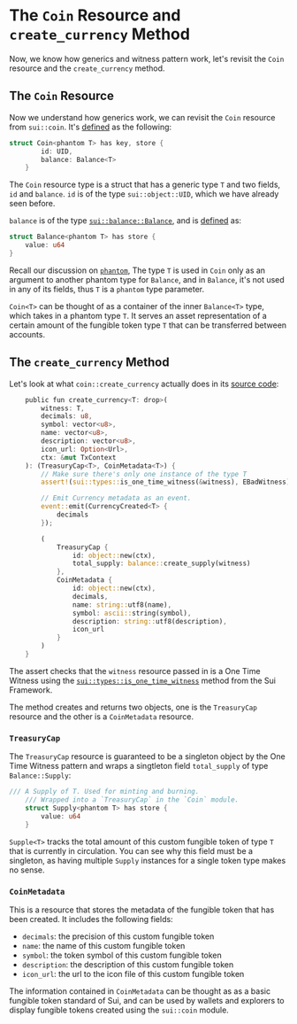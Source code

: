 # The `Coin` Resource and `create_currency` Method

Now, we know how generics and witness pattern work, let's revisit the `Coin` resource and the `create_currency` method.

## The `Coin` Resource

Now we understand how generics work, we can revisit the `Coin` resource from `sui::coin`.  It's [defined](https://github.com/MystenLabs/sui/blob/main/crates/sui-framework/sources/coin.move#L29) as the following:

```rust
struct Coin<phantom T> has key, store {
        id: UID,
        balance: Balance<T>
    }
```

The `Coin` resource type is a struct that has a generic type `T` and two fields, `id` and `balance`. `id` is of the type `sui::object::UID`, which we have already seen before. 

`balance` is of the type [`sui::balance::Balance`](https://github.com/MystenLabs/sui/blob/main/crates/sui-framework/docs/balance.md#0x2_balance_Balance), and is [defined](https://github.com/MystenLabs/sui/blob/main/crates/sui-framework/sources/balance.move#L25) as:

```rust 
struct Balance<phantom T> has store {
    value: u64
}
```

Recall our discussion on [`phantom`](./3_witness_design_pattern.md#the-phantom-keyword), The type `T` is used in `Coin` only as an argument to another phantom type for `Balance`, and in `Balance`, it's not used in any of its fields, thus `T` is a `phantom` type parameter. 

`Coin<T>` can be thought of as a container of the inner `Balance<T>` type, which takes in a phantom type `T`. It serves an asset representation of a certain amount of the fungible token type `T` that can be transferred between accounts. 

## The `create_currency` Method

Let's look at what `coin::create_currency` actually does in its [source code](https://github.com/MystenLabs/sui/blob/main/crates/sui-framework/sources/coin.move#L251):

```rust
    public fun create_currency<T: drop>(
        witness: T,
        decimals: u8,
        symbol: vector<u8>,
        name: vector<u8>,
        description: vector<u8>,
        icon_url: Option<Url>,
        ctx: &mut TxContext
    ): (TreasuryCap<T>, CoinMetadata<T>) {
        // Make sure there's only one instance of the type T
        assert!(sui::types::is_one_time_witness(&witness), EBadWitness);

        // Emit Currency metadata as an event.
        event::emit(CurrencyCreated<T> {
            decimals
        });

        (
            TreasuryCap {
                id: object::new(ctx),
                total_supply: balance::create_supply(witness)
            },
            CoinMetadata {
                id: object::new(ctx),
                decimals,
                name: string::utf8(name),
                symbol: ascii::string(symbol),
                description: string::utf8(description),
                icon_url
            }
        )
    }
```

The assert checks that the `witness` resource passed in is a One Time Witness using the [`sui::types::is_one_time_witness`](https://github.com/MystenLabs/sui/blob/main/crates/sui-framework/sources/types.move) method from the Sui Framework. 

The method creates and returns two objects, one is the `TreasuryCap` resource and the other is a `CoinMetadata` resource. 

### `TreasuryCap`

The `TreasuryCap` resource is guaranteed to be a singleton object by the One Time Witness pattern and wraps a singtleton field `total_supply` of type `Balance::Supply`:

```rust
/// A Supply of T. Used for minting and burning.
    /// Wrapped into a `TreasuryCap` in the `Coin` module.
    struct Supply<phantom T> has store {
        value: u64
    }
```

`Supple<T>` tracks the total amount of this custom fungible token of type `T` that is currently in circulation. You can see why this field must be a singleton, as having multiple `Supply` instances for a single token type makes no sense. 

### `CoinMetadata`

This is a resource that stores the metadata of the fungible token that has been created. It includes the following fields:

- `decimals`: the precision of this custom fungible token
- `name`: the name of this custom fungible token
- `symbol`: the token symbol of this custom fungible token
- `description`: the description of this custom fungible token
- `icon_url`: the url to the icon file of this custom fungible token

The information contained in `CoinMetadata` can be thought as as a basic fungible token standard of Sui, and can be used by wallets and explorers to display fungible tokens created using the `sui::coin` module. 